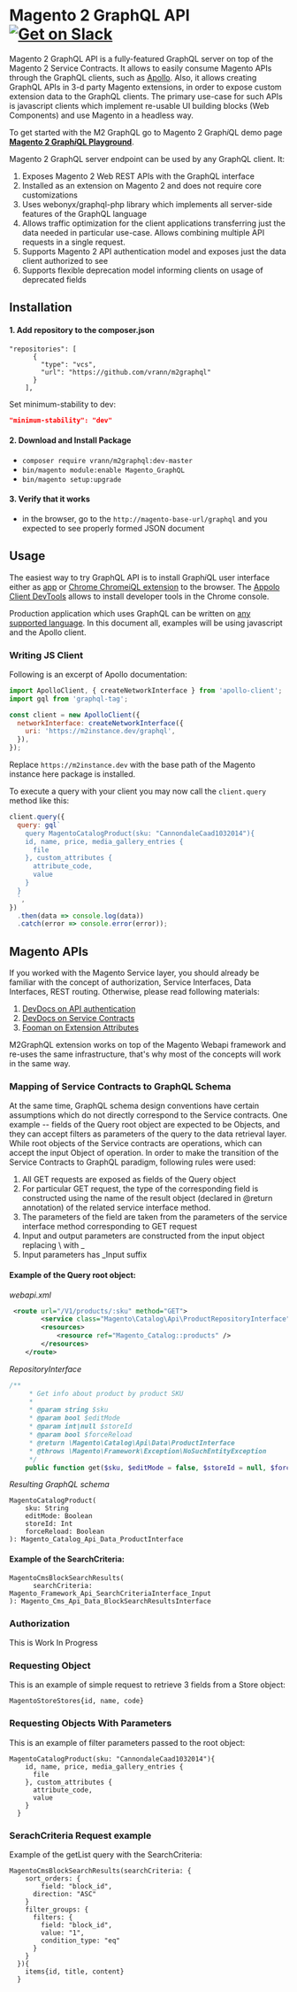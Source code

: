 # Magento 2 GraphQL API [![Get on Slack](https://img.shields.io/badge/slack-join-orange.svg)](https://www.surveymonkey.com/r/27NGBTB)

Magento 2 GraphQL API is a fully-featured GraphQL server on top of the Magento 2 Service Contracts. It allows to easily consume Magento APIs through the GraphQL clients, such as [Apollo](http://dev.apollodata.com/). Also, it allows creating GraphQL APIs in 3-d party Magento extensions, in order to expose custom extension data to the GraphQL clients. The primary use-case for such APIs is javascript clients which implement re-usable UI building blocks (Web Components) and use Magento in a headless way.

To get started with the M2 GraphQL go to Magento 2 Graph<i>i</i>QL demo page [**Magento 2 Graph<i>i</i>QL Playground**](http://m2graphql.com/graphiql/).

Magento 2 GraphQL server endpoint can be used by any GraphQL client. It:

1. Exposes Magento 2 Web REST APIs with the GraphQL interface
2. Installed as an extension on Magento 2 and does not require core customizations
3. Uses webonyx/graphql-php library which implements all server-side features of the GraphQL language
4. Allows traffic optimization for the client applications transferring just the data needed in particular use-case. Allows combining multiple API requests in a single request.
5. Supports Magento 2 API authentication model and exposes just the data client authorized to see
6. Supports flexible deprecation model informing clients on usage of deprecated fields

## Installation 

#### 1. Add repository to the composer.json
```
"repositories": [
      {
        "type": "vcs",
        "url": "https://github.com/vrann/m2graphql"
      }
    ],
```

Set minimum-stability to dev:
```json
"minimum-stability": "dev"
```

#### 2. Download and Install Package

- `composer require vrann/m2graphql:dev-master`
- `bin/magento module:enable Magento_GraphQL`
- `bin/magento setup:upgrade`

#### 3. Verify that it works

- in the browser, go to the `http://magento-base-url/graphql` and you expected to see properly formed JSON document

## Usage

The easiest way to try GraphQL API is to install Graph<i>i</i>QL user interface either as [app](https://github.com/skevy/graphiql-app) or [Chrome ChromeiQL extension](https://chrome.google.com/webstore/detail/chromeiql/fkkiamalmpiidkljmicmjfbieiclmeij) to the browser. The [Appolo Client DevTools](https://github.com/apollographql/apollo-client-devtools) allows to install developer tools in the Chrome console.

Production application which uses GraphQL can be written on [any supported language](http://graphql.org/code/). In this document all, examples will be using javascript and the Apollo client.

### Writing JS Client

Following is an excerpt of Apollo documentation:

```js
import ApolloClient, { createNetworkInterface } from 'apollo-client';
import gql from 'graphql-tag';

const client = new ApolloClient({
  networkInterface: createNetworkInterface({
    uri: 'https://m2instance.dev/graphql',
  }),
});
```

Replace `https://m2instance.dev` with the base path of the Magento instance here package is installed.

To execute a query with your client you may now call the `client.query` method like this:

```js
client.query({
  query: gql`
    query MagentoCatalogProduct(sku: "CannondaleCaad1032014"){
    id, name, price, media_gallery_entries {
      file
    }, custom_attributes {
      attribute_code,
      value
    }
  }
  `,
})
  .then(data => console.log(data))
  .catch(error => console.error(error));
```

## Magento APIs

If you worked with the Magento Service layer, you should already be familiar with the concept of authorization, Service Interfaces, Data Interfaces, REST routing. Otherwise, please read following materials:
1. [DevDocs on API authentication](http://devdocs.magento.com/guides/v2.2/get-started/authentication/gs-authentication.html)
2. [DevDocs on Service Contracts](http://devdocs.magento.com/guides/v2.2/extension-dev-guide/service-contracts/design-patterns.html)
3. [Fooman on Extension Attributes](https://store.fooman.co.nz/blog/an-introduction-to-extension-attributes.html)

M2GraphQL extension works on top of the Magento Webapi framework and re-uses the same infrastructure, that's why most of the concepts will work in the same way.

### Mapping of Service Contracts to GraphQL Schema

At the same time, GraphQL schema design conventions have certain assumptions which do not directly correspond to the Service contracts. One example -- fields of the Query root object are expected to be Objects, and they can accept filters as parameters of the query to the data retrieval layer. While root objects of the Service contracts are operations, which can accept the input Object of operation. In order to make the transition of the Service Contracts to GraphQL paradigm, following rules were used:

1. All GET requests are exposed as fields of the Query object
2. For particular GET request, the type of the corresponding field is constructed using the name of the result object (declared in @return annotation) of the related service interface method.
3. The parameters of the field are taken from the parameters of the service interface method corresponding to GET request
4. Input and output parameters are constructed from the input object replacing \\ with _
5. Input parameters has _Input suffix

#### Example of the Query root object:

*webapi.xml*
```xml
 <route url="/V1/products/:sku" method="GET">
        <service class="Magento\Catalog\Api\ProductRepositoryInterface" method="get"/>
        <resources>
            <resource ref="Magento_Catalog::products" />
        </resources>
    </route>
```

*RepositoryInterface*
```php
/**
     * Get info about product by product SKU
     *
     * @param string $sku
     * @param bool $editMode
     * @param int|null $storeId
     * @param bool $forceReload
     * @return \Magento\Catalog\Api\Data\ProductInterface
     * @throws \Magento\Framework\Exception\NoSuchEntityException
     */
    public function get($sku, $editMode = false, $storeId = null, $forceReload = false);
```

*Resulting GraphQL schema*
```
MagentoCatalogProduct(
    sku: String
    editMode: Boolean
    storeId: Int
    forceReload: Boolean
): Magento_Catalog_Api_Data_ProductInterface
```

#### Example of the SearchCriteria:
```
MagentoCmsBlockSearchResults(
      searchCriteria: Magento_Framework_Api_SearchCriteriaInterface_Input
): Magento_Cms_Api_Data_BlockSearchResultsInterface
```

### Authorization

This is Work In Progress

### Requesting Object

This is an example of simple request to retrieve 3 fields from a Store object:

```
MagentoStoreStores{id, name, code}
```

### Requesting Objects With Parameters

This is an example of filter parameters passed to the root object:

```
MagentoCatalogProduct(sku: "CannondaleCaad1032014"){
    id, name, price, media_gallery_entries {
      file
    }, custom_attributes {
      attribute_code,
      value
    }
  }
```

### SerachCriteria Request example

Example of the getList query with the SearchCriteria:
```
MagentoCmsBlockSearchResults(searchCriteria: {
    sort_orders: {
    	field: "block_id",
      direction: "ASC"
    }
    filter_groups: {
      filters: {
        field: "block_id",
        value: "1",
        condition_type: "eq"
      }
    }
  }){
    items{id, title, content}
  }
```

